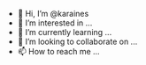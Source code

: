 - 👋 Hi, I’m @karaines
- 👀 I’m interested in ...
- 🌱 I’m currently learning ...
- 💞️ I’m looking to collaborate on ...
- 📫 How to reach me ...

<!---
karaines/karaines is a ✨ special ✨ repository because its `README.md` (this file) appears on your GitHub profile.
You can click the Preview link to take a look at your changes.
--->
